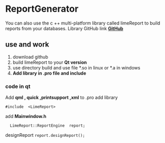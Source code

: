 # ReportGenerator

You can also use the c ++ multi-platform library called limeReport to build reports from your  databases.
 Library GitHub link **[GitHub](https://github.com/fralx/LimeReport.git)**

## use and work
1. download github
2. build limeReport to your **Qt version**
3. use directory build and use file *.so  in linux or *.a in windows 
4. **Add library in .pro file and include**

### code in qt
 Add **qml , quick ,printsupport ,xml** to .pro
 add library
 
 `#include  <LimeReport>`
 
  add **Mainwindow.h**
  
  `  LimeReport::ReportEngine  report;`
  
  designReport
  `report.designReport();`
 
	 

